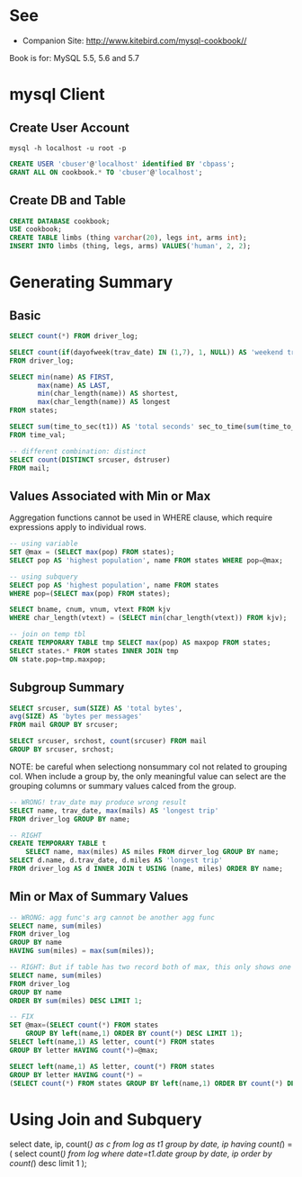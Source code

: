 # See
- Companion Site: <http://www.kitebird.com/mysql-cookbook//>

Book is for: MySQL 5.5, 5.6 and 5.7

# mysql Client

## Create User Account

`mysql -h localhost -u root -p`

```sql
CREATE USER 'cbuser'@'localhost' identified BY 'cbpass';
GRANT ALL ON cookbook.* TO 'cbuser'@'localhost';
```


## Create DB and Table

```sql
CREATE DATABASE cookbook;
USE cookbook;
CREATE TABLE limbs (thing varchar(20), legs int, arms int);
INSERT INTO limbs (thing, legs, arms) VALUES('human', 2, 2);
```


# Generating Summary

## Basic

```sql
SELECT count(*) FROM driver_log;

SELECT count(if(dayofweek(trav_date) IN (1,7), 1, NULL)) AS 'weekend trips'
FROM driver_log;

SELECT min(name) AS FIRST,
       max(name) AS LAST,
       min(char_length(name)) AS shortest,
       max(char_length(name)) AS longest
FROM states;

SELECT sum(time_to_sec(t1)) AS 'total seconds' sec_to_time(sum(time_to_sec(t1))) AS 'total time'
FROM time_val;

-- different combination: distinct
SELECT count(DISTINCT srcuser, dstruser)
FROM mail;
```

## Values Associated with Min or Max

Aggregation functions cannot be used in WHERE clause, which require expressions apply to individual rows.

```sql
-- using variable
SET @max = (SELECT max(pop) FROM states);
SELECT pop AS 'highest population', name FROM states WHERE pop=@max;

-- using subquery
SELECT pop AS 'highest population', name FROM states
WHERE pop=(SELECT max(pop) FROM states);

SELECT bname, cnum, vnum, vtext FROM kjv
WHERE char_length(vtext) = (SELECT min(char_length(vtext)) FROM kjv);

-- join on temp tbl
CREATE TEMPORARY TABLE tmp SELECT max(pop) AS maxpop FROM states;
SELECT states.* FROM states INNER JOIN tmp
ON state.pop=tmp.maxpop;
```

## Subgroup Summary

```sql
SELECT srcuser, sum(SIZE) AS 'total bytes',
avg(SIZE) AS 'bytes per messages'
FROM mail GROUP BY srcuser;

SELECT srcuser, srchost, count(srcuser) FROM mail
GROUP BY srcuser, srchost;
```

NOTE: be careful when selectiong nonsummary col not related to grouping col.
When include a group by, the only meaningful value can select are the grouping columns or summary values calced from the group.

```sql
-- WRONG! trav_date may produce wrong result
SELECT name, trav_date, max(mails) AS 'longest trip'
FROM driver_log GROUP BY name;

-- RIGHT
CREATE TEMPORARY TABLE t
    SELECT name, max(miles) AS miles FROM dirver_log GROUP BY name;
SELECT d.name, d.trav_date, d.miles AS 'longest trip'
FROM driver_log AS d INNER JOIN t USING (name, miles) ORDER BY name;
```

## Min or Max of Summary Values

```sql
-- WRONG: agg func's arg cannot be another agg func
SELECT name, sum(miles)
FROM driver_log
GROUP BY name
HAVING sum(miles) = max(sum(miles));

-- RIGHT: But if table has two record both of max, this only shows one
SELECT name, sum(miles)
FROM driver_log
GROUP BY name
ORDER BY sum(miles) DESC LIMIT 1;

-- FIX
SET @max=(SELECT count(*) FROM states
    GROUP BY left(name,1) ORDER BY count(*) DESC LIMIT 1);
SELECT left(name,1) AS letter, count(*) FROM states
GROUP BY letter HAVING count(*)=@max;

SELECT left(name,1) AS letter, count(*) FROM states
GROUP BY letter HAVING count(*) =
(SELECT count(*) FROM states GROUP BY left(name,1) ORDER BY count(*) DESC LIMIT 1);
```


# Using Join and Subquery

select date, ip, count(*) as c
from log as t1
group by date, ip
having count(*) = (
    select count(*) from log
    where date=t1.date
    group by date, ip
    order by count(*) desc limit 1
);